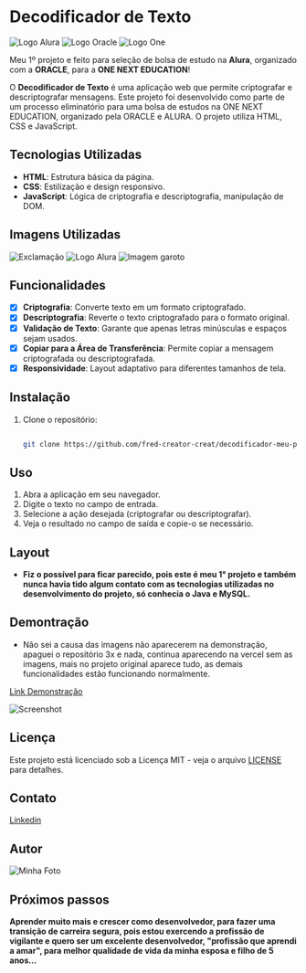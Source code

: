 # Decodificador de Texto

<img src="logo.png" alt="Logo Alura">

<img src="oracle.png" alt="Logo Oracle">

<img src="one.png" alt="Logo One">

Meu 1º projeto e feito para seleção de bolsa de estudo na **Alura**, organizado com a **ORACLE**, para a **ONE NEXT EDUCATION**!

O **Decodificador de Texto** é uma aplicação web que permite criptografar e descriptografar mensagens. Este projeto foi desenvolvido como parte de um processo eliminatório para uma bolsa de estudos na ONE NEXT EDUCATION, organizado pela ORACLE e ALURA. O projeto utiliza HTML, CSS e JavaScript.

## Tecnologias Utilizadas

- **HTML**: Estrutura básica da página.
- **CSS**: Estilização e design responsivo.
- **JavaScript**: Lógica de criptografia e descriptografia, manipulação de DOM.

## Imagens Utilizadas

<img src="bi_exclamation-circle-fill.png" alt="Exclamação">

<img src="logo.png" alt="Logo Alura">

<img src="imagem.png" alt="Imagem garoto">

## Funcionalidades

- [x] **Criptografia**: Converte texto em um formato criptografado.
- [x] **Descriptografia**: Reverte o texto criptografado para o formato original.
- [x] **Validação de Texto**: Garante que apenas letras minúsculas e espaços sejam usados.
- [x] **Copiar para a Área de Transferência**: Permite copiar a mensagem criptografada ou descriptografada.
- [x] **Responsividade**: Layout adaptativo para diferentes tamanhos de tela.

## Instalação

1. Clone o repositório:
   ```bash

   git clone https://github.com/fred-creator-creat/decodificador-meu-primeiro-projeto.git

## Uso

1. Abra a aplicação em seu navegador.
2. Digite o texto no campo de entrada.
3. Selecione a ação desejada (criptografar ou descriptografar).
4. Veja o resultado no campo de saída e copie-o se necessário.

## Layout

- **Fiz o possível para ficar parecido, pois este é meu 1° projeto e também nunca havia tido algum contato com as tecnologias utilizadas no desenvolvimento do projeto, só conhecia o Java e MySQL.**

## Demontração

- Não sei a causa das imagens não aparecerem na demonstração, apaguei o repositório 3x e nada, continua aparecendo na vercel sem as imagens, mais no projeto original aparece tudo, as demais funcionalidades estão funcionando normalmente.

[Link Demonstração](https://vercel.com/new/fred-cavalheiros-projects/success?developer-id=&external-id=&redirect-url=&branch=main&deploymentUrl=decodificador-meu-primeiro-projeto-lzp5b9l3z.vercel.app&projectName=decodificador-meu-primeiro-projeto&s=https%3A%2F%2Fgithub.com%2Ffred-creator-creat%2Fdecodificador-meu-primeiro-projeto&gitOrgLimit=&hasTrialAvailable=1&totalProjects=1)

![Screenshot](Alura%20Challenge%20-%20Desafio%201%20-%20Lógica%20(Copy).png)

## Licença

Este projeto está licenciado sob a Licença MIT - veja o arquivo [LICENSE](LICENSE) para detalhes.

## Contato

[Linkedin](www.linkedin.com/in/fred-cavalheiro)

## Autor

<img src="myimage.jpeg" alt="Minha Foto">

## Próximos passos

**Aprender muito mais e crescer como desenvolvedor, para fazer uma transição de carreira segura, pois estou exercendo a profissão de vigilante e quero ser um excelente desenvolvedor, "profissão que aprendi a amar", para melhor qualidade de vida da minha esposa e filho de 5 anos...**
